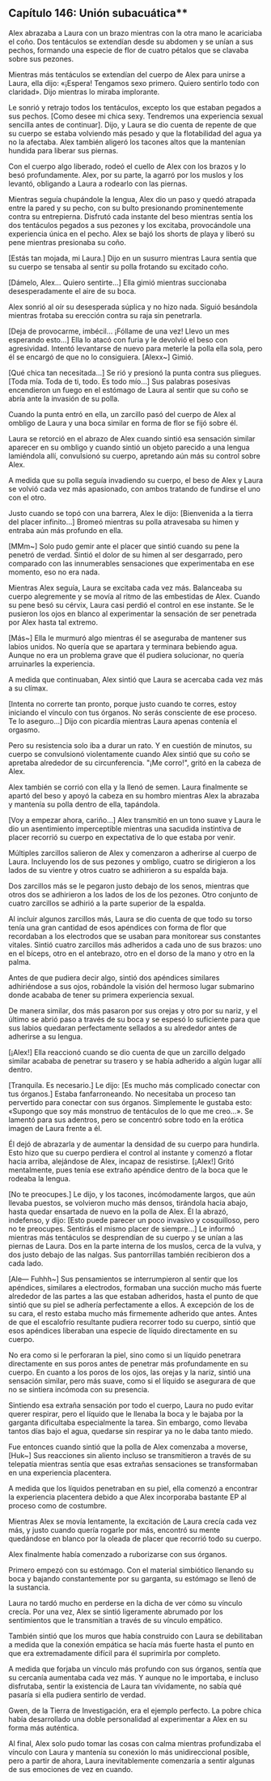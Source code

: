 
## Capítulo 146: Unión subacuática**


Alex abrazaba a Laura con un brazo mientras con la otra mano le acariciaba el coño. Dos tentáculos se extendían desde su abdomen y se unían a sus pechos, formando una especie de flor de cuatro pétalos que se clavaba sobre sus pezones.

Mientras más tentáculos se extendían del cuerpo de Alex para unirse a Laura, ella dijo: «¡Espera! Tengamos sexo primero. Quiero sentirlo todo con claridad». Dijo mientras lo miraba implorante.

Le sonrió y retrajo todos los tentáculos, excepto los que estaban pegados a sus pechos. [Como desee mi chica sexy. Tendremos una experiencia sexual sencilla antes de continuar]. Dijo, y Laura se dio cuenta de repente de que su cuerpo se estaba volviendo más pesado y que la flotabilidad del agua ya no la afectaba. Alex también aligeró los tacones altos que la mantenían hundida para liberar sus piernas.

Con el cuerpo algo liberado, rodeó el cuello de Alex con los brazos y lo besó profundamente. Alex, por su parte, la agarró por los muslos y los levantó, obligando a Laura a rodearlo con las piernas.

Mientras seguía chupándole la lengua, Alex dio un paso y quedó atrapada entre la pared y su pecho, con su bulto presionando prominentemente contra su entrepierna. Disfrutó cada instante del beso mientras sentía los dos tentáculos pegados a sus pezones y los excitaba, provocándole una experiencia única en el pecho. Alex se bajó los shorts de playa y liberó su pene mientras presionaba su coño.

[Estás tan mojada, mi Laura.] Dijo en un susurro mientras Laura sentía que su cuerpo se tensaba al sentir su polla frotando su excitado coño.

[Dámelo, Alex… Quiero sentirte…] Ella gimió mientras succionaba desesperadamente el aire de su boca.

Alex sonrió al oír su desesperada súplica y no hizo nada. Siguió besándola mientras frotaba su erección contra su raja sin penetrarla.

[Deja de provocarme, imbécil... ¡Fóllame de una vez! Llevo un mes esperando esto...] Ella lo atacó con furia y le devolvió el beso con agresividad. Intentó levantarse de nuevo para meterle la polla ella sola, pero él se encargó de que no lo consiguiera. [Alexx~] Gimió.

[Qué chica tan necesitada…] Se rió y presionó la punta contra sus pliegues. [Toda mía. Toda de ti, todo. Es todo mío…] Sus palabras posesivas encendieron un fuego en el estómago de Laura al sentir que su coño se abría ante la invasión de su polla.

Cuando la punta entró en ella, un zarcillo pasó del cuerpo de Alex al ombligo de Laura y una boca similar en forma de flor se fijó sobre él.

Laura se retorció en el abrazo de Alex cuando sintió esa sensación similar aparecer en su ombligo y cuando sintió un objeto parecido a una lengua lamiéndola allí, convulsionó su cuerpo, apretando aún más su control sobre Alex.

A medida que su polla seguía invadiendo su cuerpo, el beso de Alex y Laura se volvió cada vez más apasionado, con ambos tratando de fundirse el uno con el otro.

Justo cuando se topó con una barrera, Alex le dijo: [Bienvenida a la tierra del placer infinito…] Bromeó mientras su polla atravesaba su himen y entraba aún más profundo en ella.

[MMm~] Solo pudo gemir ante el placer que sintió cuando su pene la penetró de verdad. Sintió el dolor de su himen al ser desgarrado, pero comparado con las innumerables sensaciones que experimentaba en ese momento, eso no era nada.

Mientras Alex seguía, Laura se excitaba cada vez más. Balanceaba su cuerpo alegremente y se movía al ritmo de las embestidas de Alex. Cuando su pene besó su cérvix, Laura casi perdió el control en ese instante. Se le pusieron los ojos en blanco al experimentar la sensación de ser penetrada por Alex hasta tal extremo.

[Más~] Ella le murmuró algo mientras él se aseguraba de mantener sus labios unidos. No quería que se apartara y terminara bebiendo agua. Aunque no era un problema grave que él pudiera solucionar, no quería arruinarles la experiencia.

A medida que continuaban, Alex sintió que Laura se acercaba cada vez más a su clímax.

[Intenta no correrte tan pronto, porque justo cuando te corres, estoy iniciando el vínculo con tus órganos. No serás consciente de ese proceso. Te lo aseguro...] Dijo con picardía mientras Laura apenas contenía el orgasmo.

Pero su resistencia solo iba a durar un rato. Y en cuestión de minutos, su cuerpo se convulsionó violentamente cuando Alex sintió que su coño se apretaba alrededor de su circunferencia. "¡Me corro!", gritó en la cabeza de Alex.

Alex también se corrió con ella y la llenó de semen. Laura finalmente se apartó del beso y apoyó la cabeza en su hombro mientras Alex la abrazaba y mantenía su polla dentro de ella, tapándola.

[Voy a empezar ahora, cariño…] Alex transmitió en un tono suave y Laura le dio un asentimiento imperceptible mientras una sacudida instintiva de placer recorrió su cuerpo en expectativa de lo que estaba por venir.

Múltiples zarcillos salieron de Alex y comenzaron a adherirse al cuerpo de Laura. Incluyendo los de sus pezones y ombligo, cuatro se dirigieron a los lados de su vientre y otros cuatro se adhirieron a su espalda baja.

Dos zarcillos más se le pegaron justo debajo de los senos, mientras que otros dos se adhirieron a los lados de los de los pezones. Otro conjunto de cuatro zarcillos se adhirió a la parte superior de la espalda.

Al incluir algunos zarcillos más, Laura se dio cuenta de que todo su torso tenía una gran cantidad de esos apéndices con forma de flor que recordaban a los electrodos que se usaban para monitorear sus constantes vitales. Sintió cuatro zarcillos más adheridos a cada uno de sus brazos: uno en el bíceps, otro en el antebrazo, otro en el dorso de la mano y otro en la palma.

Antes de que pudiera decir algo, sintió dos apéndices similares adhiriéndose a sus ojos, robándole la visión del hermoso lugar submarino donde acababa de tener su primera experiencia sexual.

De manera similar, dos más pasaron por sus orejas y otro por su nariz, y el último se abrió paso a través de su boca y se espesó lo suficiente para que sus labios quedaran perfectamente sellados a su alrededor antes de adherirse a su lengua.

[¡Alex!] Ella reaccionó cuando se dio cuenta de que un zarcillo delgado similar acababa de penetrar su trasero y se había adherido a algún lugar allí dentro.

[Tranquila. Es necesario.] Le dijo: [Es mucho más complicado conectar con tus órganos.] Estaba fanfarroneando. No necesitaba un proceso tan pervertido para conectar con sus órganos. Simplemente le gustaba esto: «Supongo que soy más monstruo de tentáculos de lo que me creo…». Se lamentó para sus adentros, pero se concentró sobre todo en la erótica imagen de Laura frente a él.

Él dejó de abrazarla y de aumentar la densidad de su cuerpo para hundirla. Esto hizo que su cuerpo perdiera el control al instante y comenzó a flotar hacia arriba, alejándose de Alex, incapaz de resistirse. [¡Alex!] Gritó mentalmente, pues tenía ese extraño apéndice dentro de la boca que le rodeaba la lengua.

[No te preocupes.] Le dijo, y los tacones, incómodamente largos, que aún llevaba puestos, se volvieron mucho más densos, tirándola hacia abajo, hasta quedar ensartada de nuevo en la polla de Alex. Él la abrazó, indefenso, y dijo: [Esto puede parecer un poco invasivo y cosquilloso, pero no te preocupes. Sentirás el mismo placer de siempre...] Le informó mientras más tentáculos se desprendían de su cuerpo y se unían a las piernas de Laura. Dos en la parte interna de los muslos, cerca de la vulva, y dos justo debajo de las nalgas. Sus pantorrillas también recibieron dos a cada lado.

[Ale— Fuhhh~] Sus pensamientos se interrumpieron al sentir que los apéndices, similares a electrodos, formaban una succión mucho más fuerte alrededor de las partes a las que estaban adheridos, hasta el punto de que sintió que su piel se adhería perfectamente a ellos. A excepción de los de su cara, el resto estaba mucho más firmemente adherido que antes. Antes de que el escalofrío resultante pudiera recorrer todo su cuerpo, sintió que esos apéndices liberaban una especie de líquido directamente en su cuerpo.

No era como si le perforaran la piel, sino como si un líquido penetrara directamente en sus poros antes de penetrar más profundamente en su cuerpo. En cuanto a los poros de los ojos, las orejas y la nariz, sintió una sensación similar, pero más suave, como si el líquido se asegurara de que no se sintiera incómoda con su presencia.

Sintiendo esa extraña sensación por todo el cuerpo, Laura no pudo evitar querer respirar, pero el líquido que le llenaba la boca y le bajaba por la garganta dificultaba especialmente la tarea. Sin embargo, como llevaba tantos días bajo el agua, quedarse sin respirar ya no le daba tanto miedo.

Fue entonces cuando sintió que la polla de Alex comenzaba a moverse, [Huk~] Sus reacciones sin aliento incluso se transmitieron a través de su telepatía mientras sentía que esas extrañas sensaciones se transformaban en una experiencia placentera.

A medida que los líquidos penetraban en su piel, ella comenzó a encontrar la experiencia placentera debido a que Alex incorporaba bastante EP al proceso como de costumbre.

Mientras Alex se movía lentamente, la excitación de Laura crecía cada vez más, y justo cuando quería rogarle por más, encontró su mente quedándose en blanco por la oleada de placer que recorrió todo su cuerpo.

Alex finalmente había comenzado a ruborizarse con sus órganos.

Primero empezó con su estómago. Con el material simbiótico llenando su boca y bajando constantemente por su garganta, su estómago se llenó de la sustancia.

Laura no tardó mucho en perderse en la dicha de ver cómo su vínculo crecía. Por una vez, Alex se sintió ligeramente abrumado por los sentimientos que le transmitían a través de su vínculo empático.

También sintió que los muros que había construido con Laura se debilitaban a medida que la conexión empática se hacía más fuerte hasta el punto en que era extremadamente difícil para él suprimirla por completo.

A medida que forjaba un vínculo más profundo con sus órganos, sentía que su cercanía aumentaba cada vez más. Y aunque no le importaba, e incluso disfrutaba, sentir la existencia de Laura tan vívidamente, no sabía qué pasaría si ella pudiera sentirlo de verdad.

Gwen, de la Tierra de Investigación, era el ejemplo perfecto. La pobre chica había desarrollado una doble personalidad al experimentar a Alex en su forma más auténtica.

Al final, Alex solo pudo tomar las cosas con calma mientras profundizaba el vínculo con Laura y mantenía su conexión lo más unidireccional posible, pero a partir de ahora, Laura inevitablemente comenzaría a sentir algunas de sus emociones de vez en cuando.

